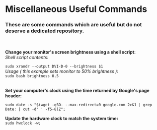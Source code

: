 # Miscellaneous Useful Commands
### These are some commands which are useful but do not deserve a dedicated repository.
<br>
<br>
<b>Change your monitor's screen brightness using a shell script:</b>
<br>
<i>Shell script contents:</i><br>

```sudo xrandr --output DVI-D-0 --brightness $1```
<br>
<i>Usage ( this example sets monitor to 50% brightness ):</i>
<br>
```sudo bash brightness 0.5```

<br>
<b>Set your computer's clock using the time returned by Google's page header:</b>

```sudo date -s "$(wget -qSO- --max-redirect=0 google.com 2>&1 | grep Date: | cut -d' ' -f5-8)Z";```

<b>Update the hardware clock to match the system time:</b>
<br>
```sudo hwclock -w;```
